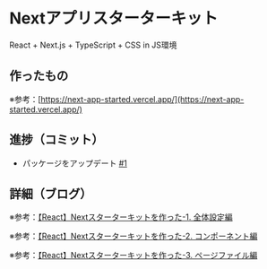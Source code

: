 # Nextアプリスターターキット

React + Next.js + TypeScript + CSS in JS環境

## 作ったもの

※参考：[https://next-app-started.vercel.app/](https://next-app-started.vercel.app/)

## 進捗（コミット）

- パッケージをアップデート [#1](https://github.com/ryo-i/next-app-started/issues/1)

## 詳細（ブログ）

※参考：[【React】Nextスターターキットを作った-1. 全体設定編](https://www.i-ryo.com/entry/2021/05/01/184600)

※参考：[【React】Nextスターターキットを作った-2. コンポーネント編](https://www.i-ryo.com/entry/2021/05/02/101424)

※参考：[【React】Nextスターターキットを作った-3. ページファイル編](https://www.i-ryo.com/entry/2021/05/02/102630)